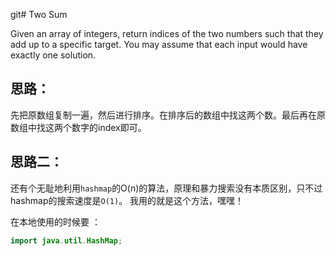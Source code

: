 git# Two Sum

Given an array of integers, return indices of the two numbers such that they add up to a specific target.
You may assume that each input would have exactly one solution.

## 思路：

先把原数组复制一遍，然后进行排序。在排序后的数组中找这两个数。最后再在原数组中找这两个数字的index即可。
##  思路二：
还有个无耻地利用`hashmap`的O(n)的算法，原理和暴力搜索没有本质区别，只不过hashmap的搜索速度是`O(1)`。
我用的就是这个方法，嘿嘿！

在本地使用的时候要 ：

```java
import java.util.HashMap;
```
